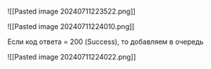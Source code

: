 


![[Pasted image 20240711223522.png]]



![[Pasted image 20240711224010.png]]

Если код ответа = 200 (Success), то добавляем в очередь

![[Pasted image 20240711224022.png]]
